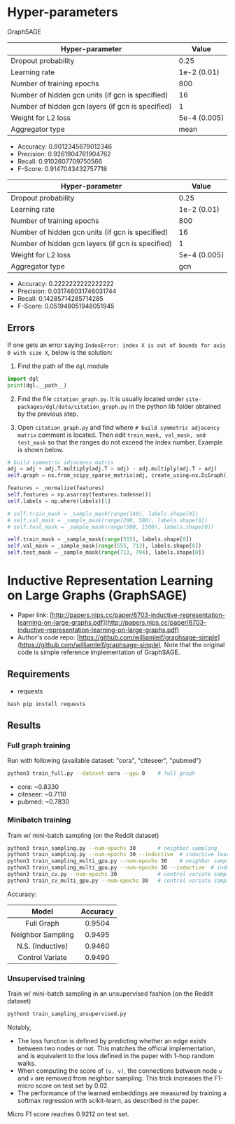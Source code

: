 # Hyper-parameters

GraphSAGE

| Hyper-parameter                                   | Value        |
| ------------------------------------------------- | ------------ |
| Dropout probability                               | 0.25         |
| Learning rate                                     | 1e-2 (0.01)  |
| Number of training epochs                         | 800          |
| Number of hidden gcn units  (if gcn is specified) | 16           |
| Number of hidden gcn layers (if gcn is specified) | 1            |
| Weight for L2 loss                                | 5e-4 (0.005) |
| Aggregator type                                   | mean         |

- Accuracy: 0.9012345679012346
- Precision: 0.9261904761904762
- Recall: 0.9102607709750566
- F-Score: 0.9147043432757718

| Hyper-parameter                                   | Value        |
| ------------------------------------------------- | ------------ |
| Dropout probability                               | 0.25         |
| Learning rate                                     | 1e-2 (0.01)  |
| Number of training epochs                         | 800          |
| Number of hidden gcn units  (if gcn is specified) | 16           |
| Number of hidden gcn layers (if gcn is specified) | 1            |
| Weight for L2 loss                                | 5e-4 (0.005) |
| Aggregator type                                   | gcn          |

- Accuracy: 0.2222222222222222
- Precision: 0.031746031746031744
- Recall: 0.14285714285714285
- F-Score: 0.051948051948051945


## Errors

If one gets an error saying `IndexError: index X is out of bounds for axis 0 with size X`,
below is the solution:

1. Find the path of the `dgl` module

```python
import dgl
print(dgl.__path__)
```

2. Find the file `citation_graph.py`. It is usually located under `site-packages/dgl/data/citation_graph.py` in the python lib folder
   obtained by the previous step.

3. Open `citation_graph.py` and find where `# build symmetric adjacency matrix` comment is located.
   Then edit `train_mask, val_mask, and test_mask` so that the ranges do not exceed the index number.
   Example is shown below.

```python
# build symmetric adjacency matrix
adj = adj + adj.T.multiply(adj.T > adj) - adj.multiply(adj.T > adj)
self.graph = nx.from_scipy_sparse_matrix(adj, create_using=nx.DiGraph())

features = _normalize(features)
self.features = np.asarray(features.todense())
self.labels = np.where(labels)[1]

# self.train_mask = _sample_mask(range(140), labels.shape[0])
# self.val_mask = _sample_mask(range(200, 500), labels.shape[0])
# self.test_mask = _sample_mask(range(500, 1500), labels.shape[0])

self.train_mask = _sample_mask(range(555), labels.shape[0])
self.val_mask = _sample_mask(range(555, 713), labels.shape[0])
self.test_mask = _sample_mask(range(713, 794), labels.shape[0])
```



Inductive Representation Learning on Large Graphs (GraphSAGE)
============

- Paper link: [http://papers.nips.cc/paper/6703-inductive-representation-learning-on-large-graphs.pdf](http://papers.nips.cc/paper/6703-inductive-representation-learning-on-large-graphs.pdf)
- Author's code repo: [https://github.com/williamleif/graphsage-simple](https://github.com/williamleif/graphsage-simple). Note that the original code is 
simple reference implementation of GraphSAGE.

Requirements
------------
- requests

``bash
pip install requests
``


Results
-------

### Full graph training

Run with following (available dataset: "cora", "citeseer", "pubmed")
```bash
python3 train_full.py --dataset cora --gpu 0    # full graph
```

* cora: ~0.8330 
* citeseer: ~0.7110
* pubmed: ~0.7830

### Minibatch training

Train w/ mini-batch sampling (on the Reddit dataset)
```bash
python3 train_sampling.py --num-epochs 30       # neighbor sampling
python3 train_sampling.py --num-epochs 30 --inductive  # inductive learning with neighbor sampling
python3 train_sampling_multi_gpu.py --num-epochs 30    # neighbor sampling with multi GPU
python3 train_sampling_multi_gpu.py --num-epochs 30 --inductive  # inductive learning with neighbor sampling, multi GPU
python3 train_cv.py --num-epochs 30             # control variate sampling
python3 train_cv_multi_gpu.py --num-epochs 30   # control variate sampling with multi GPU
```

Accuracy:

| Model                 | Accuracy |
|:---------------------:|:--------:|
| Full Graph            | 0.9504   |
| Neighbor Sampling     | 0.9495   |
| N.S. (Inductive)      | 0.9460   |
| Control Variate       | 0.9490   |

### Unsupervised training

Train w/ mini-batch sampling in an unsupervised fashion (on the Reddit dataset)
```bash
python3 train_sampling_unsupervised.py
```

Notably,

* The loss function is defined by predicting whether an edge exists between two nodes or not.  This matches the official
  implementation, and is equivalent to the loss defined in the paper with 1-hop random walks.
* When computing the score of `(u, v)`, the connections between node `u` and `v` are removed from neighbor sampling.
  This trick increases the F1-micro score on test set by 0.02.
* The performance of the learned embeddings are measured by training a softmax regression with scikit-learn, as described
  in the paper.

Micro F1 score reaches 0.9212 on test set.
